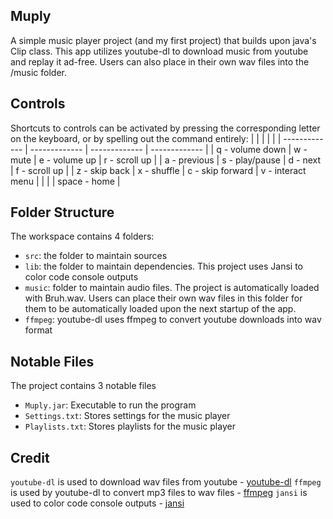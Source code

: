 ## Muply

A simple music player project (and my first project) that builds upon java's Clip class. This app utilizes youtube-dl to download music from youtube and replay it ad-free. Users can also place in their own wav files into the /music folder.

## Controls

Shortcuts to controls can be activated by pressing the corresponding letter on the keyboard, or by spelling out the command entirely:
|  |  |  |  |
| ------------- | ------------- |  -------------  | ------------- |
| q - volume down | w - mute | e - volume up | r - scroll up |
| a - previous | s - play/pause | d - next | f - scroll up |
| z - skip back | x - shuffle | c - skip forward | v - interact menu |
| | | space - home |

## Folder Structure

The workspace contains 4 folders:

- `src`: the folder to maintain sources
- `lib`: the folder to maintain dependencies. This project uses Jansi to color code console outputs
- `music`: folder to maintain audio files. The project is automatically loaded with Bruh.wav. Users can place their own wav files in this folder for them to be automatically loaded upon the next startup of the app.
- `ffmpeg`: youtube-dl uses ffmpeg to convert youtube downloads into wav format

## Notable Files

The project contains 3 notable files

- `Muply.jar`: Executable to run the program
- `Settings.txt`: Stores settings for the music player
- `Playlists.txt`: Stores playlists for the music player


## Credit

`youtube-dl` is used to download wav files from youtube - [youtube-dl](https://github.com/ytdl-org/youtube-dl)
`ffmpeg` is used by youtube-dl to convert mp3 files to wav files - [ffmpeg](https://github.com/FFmpeg/FFmpeg)
`jansi` is used to color code console outputs - [jansi](https://github.com/fusesource/jansi)
